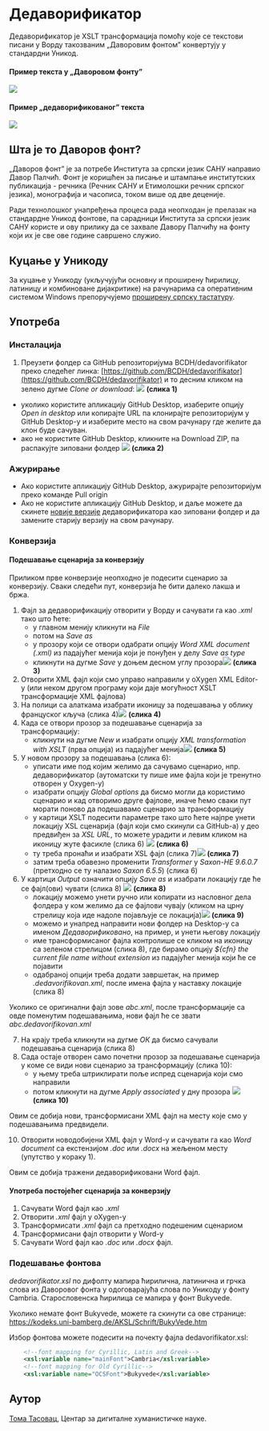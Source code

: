 # Дедаворификатор

Дедаворификатор је XSLT трансформација помоћу које се текстови писани у Ворду такозваним „Даворовим фонтом” конвертују у стандардни Уникод.

#### Пример текста у „Даворовом фонту”
![](https://i.imgur.com/7vfwNzN.jpg)


#### Пример „дедаворификованог” текста
![](https://i.imgur.com/MLPe4Un.png)

## Шта је то Даворов фонт?

„Даворов фонт” је за потребе Института за српски језик САНУ  направио Давор Палчић. Фонт је коришћен за писање и штампање институтских публикација - речника (Речник САНУ и Етимолошки речник српског језика), монографија и часописа, током више од две деценије.

Ради технолошког унапређења процеса рада неопходан је прелазак на стандардне Уникод фонтове, па сарадници Института за српски језик САНУ користе и ову прилику да се захвале Давору Палчићу на фонту који их је све ове године савршено служио.

## Куцање у Уникоду

За куцање у Уникоду (укључујући основну и проширену ћирилицу, латиницу и комбиноване дијакритике) на рачунарима са оперативним системом Windows препоручујемо [проширену српску тастатуру](https://github.com/BCDH/extended-serbian-keyboard).

## Употреба

### Инсталација

1. Преузети фолдер са GitHub репозиторијума BCDH/dedavorifikator преко следећег линка: [https://github.com/BCDH/dedavorifikator](https://github.com/BCDH/dedavorifikator) и то десним кликом на зелено дугме *Clone or download*:
  ![](https://i.imgur.com/nUqyLY9.jpg)
**(слика 1)**
- уколико користите апликацију GitHub Desktop, изаберите опцију *Open in desktop* или копирајте URL па клонирајте репозиторијум у GitHub Desktop-у и изаберите место на свом рачунару где желите да клон буде сачуван.
- ако не користите GitHub Desktop, кликните на Download ZIP, па распакујте зиповани фолдер
![](https://i.imgur.com/ebOwc0e.jpg)
**(слика 2)**



### Ажурирање

- Ако користите апликацију GitHub Desktop, ажурирајте репозиторијум преко команде Pull origin
- Ако не користите апликацију GitHub Desktop, и даље можете да скинете [новије верзије](https://github.com/BCDH/dedavorifikator/releases) дедаворификатора као зиповани фолдер и да замените старију верзију на свом рачунару.

### Конверзија

#### Подешавање сценарија за конверзију

Приликом прве конверзије неопходно је подесити сценарио за конверзију. Сваки следећи пут, конверзија ће бити далеко лакша и бржа.

1. Фајл за дедаворификацију отворити у Ворду и сачувати га као *.xml* тако што ћете:
    - у главном менију кликнути на *File*
    - потом на *Save as*
    - у прозору који се отвори одабрати опцију *Word XML document (.xml)* из падајућег менија који је понуђен у делу *Save as type*
    - кликнути на дугме *Save* у доњем десном углу прозора![](https://i.imgur.com/eciuc8S.jpg)
**(слика 3)**
2. Отворити XML фајл који смо управо направили у оХygen XML Editor-у (или неком другом програму који даје могућност XSLT трансформације XML фајлова)
3. На полици са алаткама изабрати иконицу за подешавања у облику француског кључа (слика 4)![](https://i.imgur.com/zwAMNOl.jpg)
**(слика 4)**
4. Када се отвори прозор за подешавање сценарија за трансформацију:
    - кликнути на дугме *New* и изабрати опцију *XML transformation with XSLT* (прва опција) из падајућег менија![](https://i.imgur.com/7ywMyY4.jpg)
**(слика 5)**
5. У новом прозору за подешавања (слика 6):
    - уписати име под којим желимо да сачувамо сценарио, нпр. дедаворификатор (аутоматски ту пише име фајла који је тренутно отворен у Oxygen-у)
    - изабрати опцију *Global options* да бисмо могли да користимо сценарио и кад отворимо друге фајлове, иначе ћемо сваки пут морати поново да подешавамо сценарио за трансформацију
    - у картици XSLT  подесити параметре тако што ћете најпре унети локацију XSL сценарија (фајл који смо скинули са GitHub-а) у део предвиђен за *XSL URL*, то можете урадити и левим кликом на иконицу жуте фасикле (слика 6)
![](https://i.imgur.com/0bquhxZ.jpg)
**(слика 6)**
    -  ту треба пронаћи и изабрати XSL фајл (слика 7)![](https://i.imgur.com/GSuHUYP.jpg)
**(слика 7)**
    - затим треба обавезно променити *Transformer* у *Saxon-HE 9.6.0.7* (претходно се ту налазио *Saxon 6.5.5*) (слика 6)
6. У картици *Output* означити опцију *Save as* и изабрати локацију где ће се фајл(ови) чувати (слика 8)
![](https://i.imgur.com/2Jn2DKJ.jpg)
**(слика 8)**
    - локацију можемо унети ручно или копирати из насловног дела фолдера у ком желимо да се фајлови чувају (кликом на црну стрелицу која иде надоле појављује се локација)![](https://i.imgur.com/a1iaKu4.jpg)
**(слика 9)**
    - можемо и унапред направити нови фолдер на Desktop-у са именом *Дедаворификовано*, на пример, и унети његову локацију
    - име трансформисаног фајла контролише се кликом на иконицу са зеленом стрелицом (слика 8), где бирамо опцију *${cfn} the current file name without extension* из падајућег менија који ће се појавити
    - одабраној опцији треба додати завршетак, на пример *.dedavorifikovan.xml*, после имена фајла у наставку локације (слика 8)

Уколико се оригинални фајл зове *abc.xml*, после трансформације са овде поменутим подешавањима, нови фајл ће се звати *abc.dedavorifikovan.xml*

7. На крају треба кликнути на дугме *ОК* да бисмо сачували подешавања сценарија (слика 8)
8. Сада остаје отворен само почетни прозор за подешавање сценарија у коме се види нови сценарио за трансформацију (слика 10):
    - у њему треба штриклирати поље испред сценарија који смо направили
    - потом кликнути на дугме *Apply associated* у дну прозора
![](https://i.imgur.com/UncNEVT.jpg)
**(слика 10)**

Овим се добија нови, трансформисани XML фајл на месту које смо у подешавањима предвидели.

10. Отворити новодобијени XML фајл у Word-у и сачувати га као *Word document* са екстензијом *.doc* или *.docx* на жељеном месту (упутство у кораку 1).

Овим се добија тражени дедаворификовани Word фајл.

#### Употреба постојећег сценарија за конверзију

1. Сачувати Word фајл као *.xml*
2. Отворити *.xml* фајл у oXygen-у
3. Трансформисати *.xml* фајл са претходно подешеним сценариом
4. Трансформисани фајл отворити у Word-у
5. Сачувати Word фајл као *.doc* или *.docx* фајл.

### Подешавање фонтова

*dedavorifikator.xsl* по дифолту мапира ћирилична, латинична и грчка слова из Даворовог фонта у одоговарајућа слова по Уникоду у фонту Cambria. Старословенска ћирилица се мапира у фонт Bukyvede.

Уколико немате фонт Bukyvede, можете га скинути са ове странице: https://kodeks.uni-bamberg.de/AKSL/Schrift/BukyVede.htm

Избор фонтова можете подесити на почекту фајла dedavorifikator.xsl:

```xml        
    <!--font mapping for Cyrillic, Latin and Greek-->
    <xsl:variable name="mainFont">Cambria</xsl:variable>
    <!--font mapping for Old Cyrillic-->
    <xsl:variable name="OCSFont">Bukyvede</xsl:variable>
```


## Аутор

[Тома Тасовац](https://twitter.com/ttasovac), Центар за дигиталне хуманистичке науке.    
